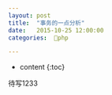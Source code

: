 ```yaml
---
layout: post
title:  "事务的一点分析"
date:   2015-10-25 12:00:00
categories:  🐘php

---
```


* content
{:toc}


待写1233

